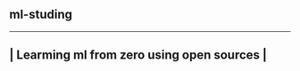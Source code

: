 ## ml-studing

-------------------------------------------
| Learming ml from zero using open sources |
-------------------------------------------

